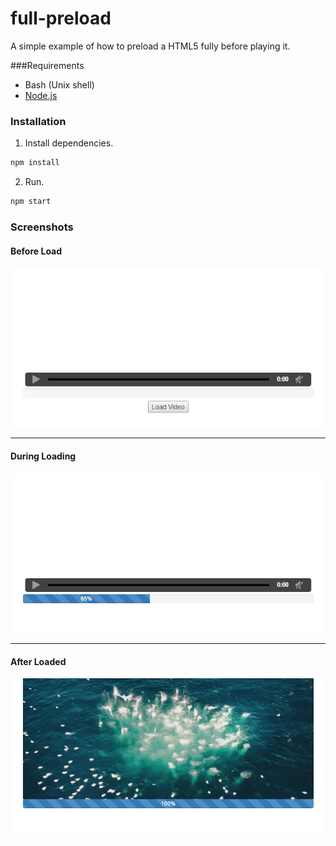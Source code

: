 # full-preload
A simple example of how to preload a HTML5 fully before playing it.

###Requirements
- Bash (Unix shell)
- [Node.js](http://nodejs.org/)

### Installation
1. Install dependencies.

```bash
npm install
```
    
2. Run.

```bash
npm start
```
### Screenshots

#### Before Load

![Screenshot 1](./screenshots/screenshot-1.png?raw=true "Screenshot 1")

- - - 

#### During Loading

![Screenshot 2](./screenshots/screenshot-2.png?raw=true "Screenshot 2")

- - - 

#### After Loaded

![Screenshot 3](./screenshots/screenshot-3.png?raw=true "Screenshot 3")